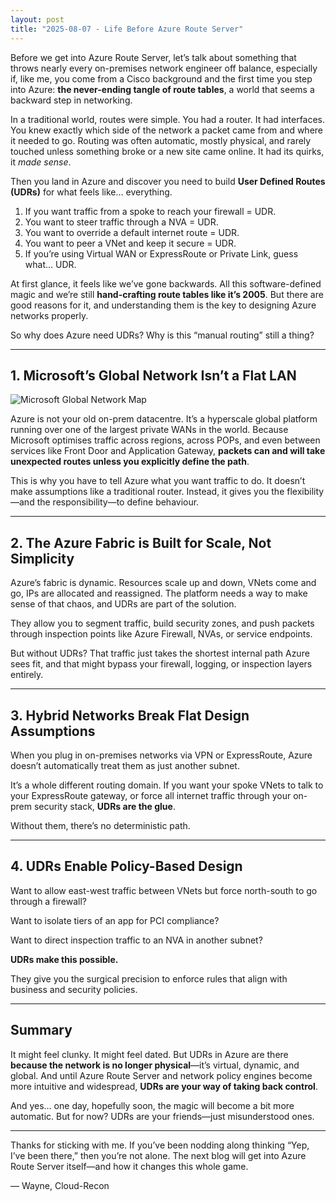 ```yaml
---
layout: post
title: "2025-08-07 - Life Before Azure Route Server"
---
```


Before we get into Azure Route Server, let’s talk about something that throws nearly every on-premises network engineer off balance, especially if, like me, you come from a Cisco background and the first time you step into Azure: **the never-ending tangle of route tables**, a world that seems a backward step in networking.

In a traditional world, routes were simple. You had a router. It had interfaces. You knew exactly which side of the network a packet came from and where it needed to go. Routing was often automatic, mostly physical, and rarely touched unless something broke or a new site came online. It had its quirks, it *made sense*.

Then you land in Azure and discover you need to build **User Defined Routes (UDRs)** for what feels like… everything.

1. If you want traffic from a spoke to reach your firewall = UDR.
2. You want to steer traffic through a NVA = UDR.
3. You want to override a default internet route = UDR.
4. You want to peer a VNet and keep it secure = UDR.
5. If you’re using Virtual WAN or ExpressRoute or Private Link, guess what… UDR.

At first glance, it feels like we’ve gone backwards. All this software-defined magic and we’re still **hand-crafting route tables like it’s 2005**. But there are good reasons for it, and understanding them is the key to designing Azure networks properly.

So why does Azure need UDRs? Why is this “manual routing” still a thing?

---

## 1. Microsoft’s Global Network Isn’t a Flat LAN

<img src="{{ site.baseurl }}/assets/images/GlobalNetwork.PNG" alt="Microsoft Global Network Map" style="max-width:100%; height:auto; display:block; margin: 0 auto;" />

Azure is not your old on-prem datacentre. It’s a hyperscale global platform running over one of the largest private WANs in the world. Because Microsoft optimises traffic across regions, across POPs, and even between services like Front Door and Application Gateway, **packets can and will take unexpected routes unless you explicitly define the path**.

This is why you have to tell Azure what you want traffic to do. It doesn’t make assumptions like a traditional router. Instead, it gives you the flexibility—and the responsibility—to define behaviour.

---

## 2. The Azure Fabric is Built for Scale, Not Simplicity

Azure’s fabric is dynamic. Resources scale up and down, VNets come and go, IPs are allocated and reassigned. The platform needs a way to make sense of that chaos, and UDRs are part of the solution.

They allow you to segment traffic, build security zones, and push packets through inspection points like Azure Firewall, NVAs, or service endpoints.

But without UDRs? That traffic just takes the shortest internal path Azure sees fit, and that might bypass your firewall, logging, or inspection layers entirely.

---

## 3. Hybrid Networks Break Flat Design Assumptions

When you plug in on-premises networks via VPN or ExpressRoute, Azure doesn’t automatically treat them as just another subnet.

It’s a whole different routing domain. If you want your spoke VNets to talk to your ExpressRoute gateway, or force all internet traffic through your on-prem security stack, **UDRs are the glue**.

Without them, there’s no deterministic path.

---

## 4. UDRs Enable Policy-Based Design

Want to allow east-west traffic between VNets but force north-south to go through a firewall?

Want to isolate tiers of an app for PCI compliance?

Want to direct inspection traffic to an NVA in another subnet?

**UDRs make this possible.**

They give you the surgical precision to enforce rules that align with business and security policies.

---

## Summary

It might feel clunky. It might feel dated. But UDRs in Azure are there **because the network is no longer physical**—it’s virtual, dynamic, and global. And until Azure Route Server and network policy engines become more intuitive and widespread, **UDRs are your way of taking back control**.

And yes… one day, hopefully soon, the magic will become a bit more automatic. But for now? UDRs are your friends—just misunderstood ones.

---

Thanks for sticking with me. If you’ve been nodding along thinking “Yep, I’ve been there,” then you’re not alone. The next blog will get into Azure Route Server itself—and how it changes this whole game.

— Wayne, Cloud-Recon

